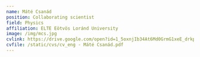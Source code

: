 ```yaml
---
name: Máté Csanád
position: Collaborating scientist
field: Physics
affiliation: ELTE Eötvös Loránd University
image: /img/mcs.jpg
cvlink: https://drive.google.com/open?id=1_5oxnjIb34At6Md0GrmG1xeE_drkpds8
cvfile: /static/cvs/cv_eng - Máté Csanád.pdf
---
```

